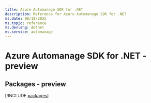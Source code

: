 ```yaml
---
title: Azure Automanage SDK for .NET
description: Reference for Azure Automanage SDK for .NET
ms.date: 08/18/2025
ms.topic: reference
ms.devlang: dotnet
ms.service: automanage
---
```

# Azure Automanage SDK for .NET - preview
## Packages - preview
[!INCLUDE [packages](automanage-index.md)]